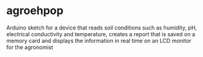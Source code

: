 # agroehpop
Arduino sketch for a device that reads soil conditions such as humidity, pH, electrical conductivity and temperature, creates a report that is saved on a memory card and displays the information in real time on an LCD monitor for the agronomist
